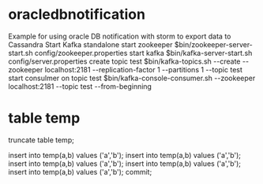 # oracledbnotification
Example for using oracle DB notification with storm to export data to Cassandra
Start Kafka standalone
start zookeeper
$bin/zookeeper-server-start.sh config/zookeeper.properties
start kafka
$bin/kafka-server-start.sh config/server.properties
create topic test
$bin/kafka-topics.sh --create --zookeeper localhost:2181 --replication-factor 1 --partitions 1 --topic test
start consulmer on topic test
$bin/kafka-console-consumer.sh --zookeeper localhost:2181 --topic test --from-beginning
# table temp
truncate table temp;

insert into temp(a,b) values ('a','b');
insert into temp(a,b) values ('a','b');
insert into temp(a,b) values ('a','b');
insert into temp(a,b) values ('a','b');
insert into temp(a,b) values ('a','b');
commit;